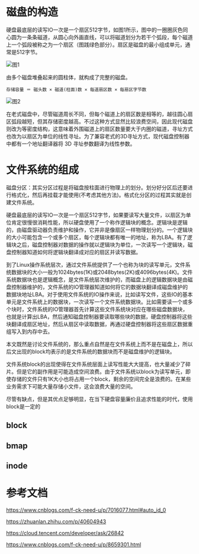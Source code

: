 
# 磁盘的构造

硬盘最底层的读写IO一次是一个扇区512字节，如图1所示，图中的一圈圈灰色同心圆为一条条磁道，从圆心向外画直线，可以将磁道划分为若干个弧段，每个磁道上一个弧段被称之为一个扇区（图践绿色部分）。扇区是磁盘的最小组成单元，通常是512字节。

![图1](https://pic002.cnblogs.com/images/2012/295881/2012052117213095.gif)


由多个磁盘堆叠起来的圆柱体，就构成了完整的磁盘。 

`存储容量 ＝ 磁头数 × 磁道(柱面)数 × 每道扇区数 × 每扇区字节数`

![图2](https://pic002.cnblogs.com/images/2012/295881/2012052117224297.gif)

在老式磁盘中，尽管磁道周长不同，但每个磁道上的扇区数是相等的，越往圆心扇区弧段越短，但其存储密度越高。不过这种方式显然比较浪费空间，因此现代磁盘则改为等密度结构，这意味着外围磁道上的扇区数量要大于内圈的磁道，寻址方式也改为以扇区为单位的线性寻址。为了兼容老式的3D寻址方式，现代磁盘控制器中都有一个地址翻译器将 3D 寻址参数翻译为线性参数。



# 文件系统的组成

磁盘分区：其实分区过程是将磁盘按柱面进行物理上的划分。划分好分区后还要进行格式化，然后再挂载才能使用(不考虑其他方法)。格式化分区的过程其实就是创建文件系统。

硬盘最底层的读写IO一次是一个扇区512字节，如果要读写大量文件，以扇区为单位肯定很慢很消耗性能，所以硬盘使用了一个称作逻辑块的概念。逻辑块是逻辑的，由磁盘驱动器负责维护和操作，它并非是像扇区一样物理划分的。一个逻辑块的大小可能包含一个或多个扇区，每个逻辑块都有唯一的地址，称为LBA。有了逻辑块之后，磁盘控制器对数据的操作就以逻辑块为单位，一次读写一个逻辑块，磁盘控制器知道如何将逻辑块翻译成对应的扇区并读写数据。

到了Linux操作系统层次，通过文件系统提供了一个也称为块的读写单元，文件系统数据块的大小一般为1024bytes(1K)或2048bytes(2K)或4096bytes(4K)。文件系统数据块也是逻辑概念，是文件系统层次维护的，而磁盘上的逻辑数据块是由磁盘控制器维护的，文件系统的IO管理器知道如何将它的数据块翻译成磁盘维护的数据块地址LBA。对于使用文件系统的IO操作来说，比如读写文件，这些IO的基本单元是文件系统上的数据块，一次读写一个文件系统数据块。比如需要读一个或多个块时，文件系统的IO管理器首先计算这些文件系统块对应在哪些磁盘数据块，也就是计算出LBA，然后通知磁盘控制器要读取哪些块的数据，硬盘控制器将这些块翻译成扇区地址，然后从扇区中读取数据，再通过硬盘控制器将这些扇区数据重组写入到内存中去。

本文既然是讨论文件系统的，那么重点自然是在文件系统上而不是在磁盘上，所以后文出现的block均表示的是文件系统的数据块而不是磁盘维护的逻辑块。

文件系统block的出现使得在文件系统层面上读写性能大大提高，也大量减少了碎片。但是它的副作用是可能造成空间浪费。由于文件系统以block为读写单元，即使存储的文件只有1K大小也将占用一个block，剩余的空间完全是浪费的。在某些业务需求下可能大量存储小文件，这会浪费大量的空间。

尽管有缺点，但是其优点足够明显，在当下硬盘容量廉价且追求性能的时代，使用block是一定的




## block
## bmap
## inode
## 
## 
##

# 参考文档

https://www.cnblogs.com/f-ck-need-u/p/7016077.html#auto_id_0

https://zhuanlan.zhihu.com/p/40604943

https://cloud.tencent.com/developer/ask/26842

https://www.cnblogs.com/f-ck-need-u/p/8659301.html